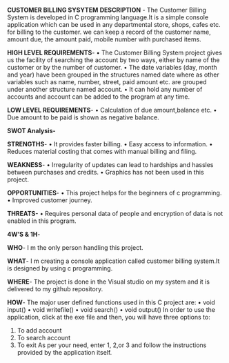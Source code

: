 **CUSTOMER BILLING SYSYTEM**
**DESCRIPTION** - 
The Customer Billing System is developed in C programming language.It is a simple console application which can be used in any departmental store, shops, cafes etc. for billing to the customer.  we can keep a record of the customer name, amount due, the amount paid, mobile number with purchased items.

**HIGH LEVEL REQUIREMENTS**-
•	The Customer Billing System project  gives us the facility of searching the account by two ways, either by name of the customer or by the number of customer.
•	 The date variables (day, month and year) have been grouped in the structures named date where as other variables such as name, number, street, paid amount etc. are grouped under another structure named account.
•	It can hold any number of accounts and account can be added to the program at any time.

**LOW LEVEL REQUIREMENTS**-
•	Calculation of due amount,balance etc.
•	Due amount to be paid is shown as negative balance.

**SWOT Analysis-**

**STRENGTHS**-
•	It provides faster billing.
•	Easy access to information.
•	Reduces material costing that comes with manual billing and filing.

**WEAKNESS**-
•	Irregularity of updates can lead to hardships and hassles between purchases and credits.
•	Graphics has not been used in this project.

**OPPORTUNITIES**-
•	This project helps for the beginners of c programming.
•	Improved customer journey.

**THREATS-**
•	Requires personal data of people and encryption of data is not enabled in this program.

**4W’S & 1H**-

**WHO**-
I m the only person handling this project.

**WHAT**-
I m creating a console application called customer billing system.It is designed by using c programming.

**WHERE**-
The project is done in the Visual studio on my system and it is delivered to my github repository.

**HOW**-
The major user defined functions used in this C project are:
•	void input()
•	void writefile()
•	void search()
•	void output()
 In order to use the application, click at the exe file and then, you will have three options to:
1.	To add account
2.	To search account
3.	To exit
As per your need, enter 1, 2,or 3 and follow the instructions provided by the application itself.









